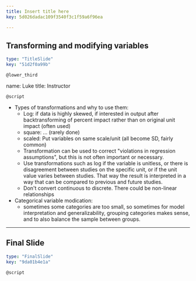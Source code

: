 ```yaml
---
title: Insert title here
key: 5d026dadac109f3540f3c1f59a6f96ea

---
```

## Transforming and modifying variables

```yaml
type: "TitleSlide"
key: "51d2f0a99b"
```

`@lower_third`

name: Luke
title: Instructor


`@script`

- Types of transformations and why to use them:
    - Log: if data is highly skewed, if interested in output after
    backtransforming of percent impact rather than on original unit impact
    (often used)
    - square: ... (rarely done)
    - scaled: Put variables on same scale/unit (all become SD, fairly common)
    - Transformation can be used to correct "violations in regression
    assumptions", but this is not often important or necessary.
    - Use transformations such as log if the variable is unitless, or there is
    disagreement between studies on the specific unit, or if the unit value
    varies between studies. That way the result is interpreted in a way that 
    can be compared to previous and future studies.
    - Don't convert continuous to discrete. There could be non-linear relationships
- Categorical variable modication:
    - sometimes some categories are too small, so sometimes for model
    interpretation and generalizability, grouping categories makes sense,
    and to also balance the sample between groups.


---
## Final Slide

```yaml
type: "FinalSlide"
key: "9da01b4e1a"
```

`@script`


